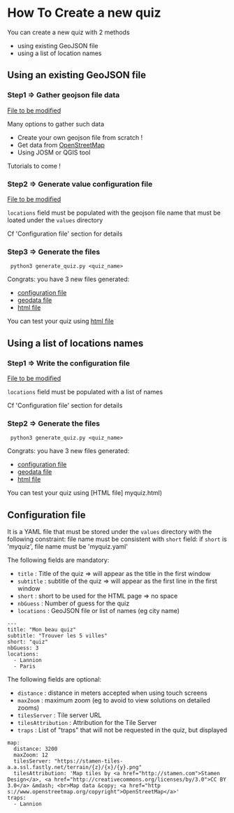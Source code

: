 # How To Create a new quiz

You can create a new quiz with 2 methods
- using existing GeoJSON file
- using a list of location names

## Using an existing GeoJSON file

### Step1 => Gather geojson file data
[File to be modified](values/myquiz.geojson)

Many options to gather such data
* Create your own geojson file from scratch !
* Get data from [OpenStreetMap](https://www.openstreetmap.org/)
* Using JOSM or QGIS tool

Tutorials to come !

### Step2 => Generate value configuration file
[File to be modified](values/myquiz.yaml)

`locations` field must be populated with the geojson file name that must be
loated under the `values` directory

Cf 'Configuration file' section for details

### Step3 => Generate the files
``` python3 generate_quiz.py <quiz_name>``` 

Congrats: you have 3 new files generated:
* [configuration file](config/config_myquiz.js) 
* [geodata file](geodata/myquiz.js)
* [html file](myquiz.html)

You can test your quiz using [html file](myquiz.html)

## Using a list of locations names

### Step1 => Write the configuration file
[File to be modified](values/myquiz.yaml)

`locations` field must be populated with a list of names

Cf 'Configuration file' section for details

### Step2 => Generate the files
``` python3 generate_quiz.py <quiz_name>``` 

Congrats: you have 3 new files generated:
* [configuration file](config/config_myquiz.js) 
* [geodata file](geodata/myquiz.js)
* [html file](myquiz.html)

You can test your quiz using [HTML file] myquiz.html)

## Configuration file

It is a YAML file that must be stored under the `values` directory with the
following constraint: file name must be consistent with `short` field:
if `short` is 'myquiz', file name must be 'myquiz.yaml'

The following fields are mandatory:
* `title` : Title of the quiz => will appear as the title in the first window
* `subtitle` : subtitle of the quiz => will appear as the first line in the first window
* `short` : short to be used for the HTML page => no space
* `nbGuess` : Number of guess for the quiz
* `locations` : GeoJSON file or list of names (eg city name)

```
---
title: "Mon beau quiz"
subtitle: "Trouver les 5 villes"
short: "quiz"
nbGuess: 3
locations: 
  - Lannion
  - Paris
```

The following fields are optional:
* `distance` : distance in meters accepted when using touch screens
* `maxZoom` : maximum zoom (eg to avoid to view solutions on detailed zooms)
* `tilesServer` : Tile server URL
* `tilesAttribution` : Attribution for the Tile Server
* `traps` : List of "traps" that will not be requested in the quiz, but displayed  

```
map:
  distance: 3200
  maxZoom: 12 
  tilesServer: "https://stamen-tiles-a.a.ssl.fastly.net/terrain/{z}/{x}/{y}.png"
  tilesAttribution: 'Map tiles by <a href="http://stamen.com">Stamen Design</a>, <a href="http://creativecommons.org/licenses/by/3.0">CC BY 3.0</a> &mdash; <br>Map data &copy; <a href="http
s://www.openstreetmap.org/copyright">OpenStreetMap</a>'
traps:
  - Lannion
```
